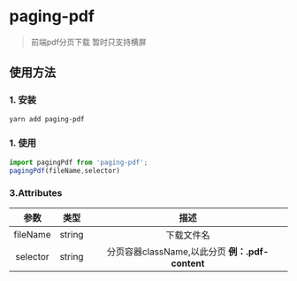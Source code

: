 # paging-pdf

> 前端pdf分页下载
> 暂时只支持横屏

## 使用方法

###  1. 安装

```bash
yarn add paging-pdf
```
###  1. 使用
```js
import pagingPdf from 'paging-pdf';
pagingPdf(fileName,selector)
```

### 3.Attributes

|     参数     |  类型   |                    描述                     |
| :----------: | :-----: | :-----------------------------------------: |
|     fileName     | string |     下载文件名     |
|     selector     | string |     分页容器className,以此分页 **例：.pdf-content**     |
